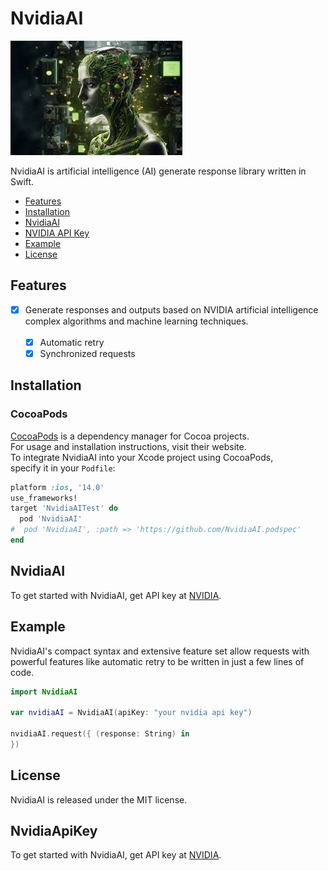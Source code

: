 # NvidiaAI

![NvidiaAI: Elegant Networking in Swift](nvidia.png)

NvidiaAI is artificial intelligence (AI) generate response library written in Swift.

- [Features](#features)
- [Installation](#installation)
- [NvidiaAI](#NvidiaAI)
- [NVIDIA API Key](#NvidiaApiKey)
- [Example](#example)
- [License](#license)

## Features

- [x] Generate responses and outputs based on NVIDIA artificial intelligence <br> complex algorithms and machine learning techniques. <br> <br>
  - [x] Automatic retry
  - [x] Synchronized requests

## Installation
### CocoaPods

[CocoaPods](https://cocoapods.org) is a dependency manager for Cocoa projects.<br> 
For usage and installation instructions, visit their website.<br> 
To integrate NvidiaAI into your Xcode project using CocoaPods, <br> specify it in your `Podfile`:

```ruby
platform :ios, '14.0'
use_frameworks!
target 'NvidiaAITest' do
  pod 'NvidiaAI'
#  pod 'NvidiaAI', :path => 'https://github.com/NvidiaAI.podspec'
end
```
## NvidiaAI
To get started with NvidiaAI, get API key at [NVIDIA](https://www.nvidia.com/en-us/ai/).

## Example

NvidiaAI's compact syntax and extensive feature set allow requests with powerful features like automatic retry to be written in just a few lines of code.

```swift
import NvidiaAI

var nvidiaAI = NvidiaAI(apiKey: "your nvidia api key")

nvidiaAI.request({ (response: String) in
})
```

## License

NvidiaAI is released under the MIT license.

## NvidiaApiKey
To get started with NvidiaAI, get API key at [NVIDIA](https://www.nvidia.com/en-us/ai/).

